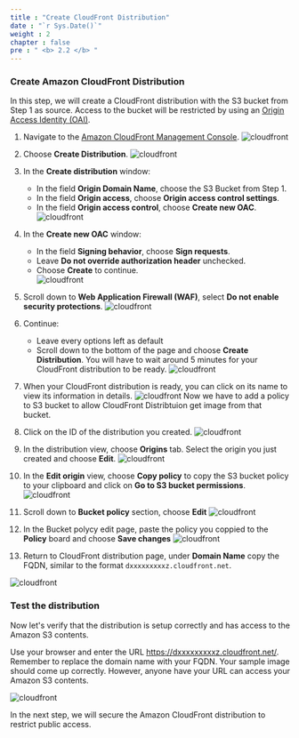```yaml
---
title : "Create CloudFront Distribution"
date : "`r Sys.Date()`"
weight : 2
chapter : false
pre : " <b> 2.2 </b> "
---
```


### Create Amazon CloudFront Distribution

In this step, we will create a CloudFront distribution with the S3 bucket from Step 1 as source. Access to the bucket will be restricted by using an [Origin Access Identity (OAI)](https://docs.aws.amazon.com/AmazonCloudFront/latest/DeveloperGuide/private-content-restricting-access-to-s3.html).

1. Navigate to the [Amazon CloudFront Management Console](https://console.aws.amazon.com/cloudfront).
  ![cloudfront](/SignCloudFrontUrlWithLambdaFunction/images/2.prerequisite/04-setup-cloudfront-1.png)

2. Choose **Create Distribution**.
  ![cloudfront](/SignCloudFrontUrlWithLambdaFunction/images/2.prerequisite/04-setup-cloudfront-2.png)

3. In the **Create distribution** window:
      + In the field **Origin Domain Name**, choose the S3 Bucket from Step 1.
      + In the field **Origin access**, choose **Origin access control settings**.
      + In the field **Origin access control**, choose **Create new OAC**.
  ![cloudfront](/SignCloudFrontUrlWithLambdaFunction/images/2.prerequisite/04-setup-cloudfront-3.png)

4. In the **Create new OAC** window:
      + In the field **Signing behavior**, choose **Sign requests**.
      + Leave **Do not override authorization header** unchecked.
      + Choose **Create** to continue.  
  ![cloudfront](/SignCloudFrontUrlWithLambdaFunction/images/2.prerequisite/04-setup-cloudfront-4.png)

5. Scroll down to **Web Application Firewall (WAF)**, select **Do not enable security protections**.
  ![cloudfront](/SignCloudFrontUrlWithLambdaFunction/images/2.prerequisite/04-setup-cloudfront-5.png)

6. Continue:
      + Leave every options left as default 
      + Scroll down to the bottom of the page and choose **Create Distribution**. You will have to wait around 5 minutes for your CloudFront distribution to be ready. 
  ![cloudfront](/SignCloudFrontUrlWithLambdaFunction/images/2.prerequisite/04-setup-cloudfront-6.png)

7. When your CloudFront distribution is ready, you can click on its name to view its information in details. 
  ![cloudfront](/SignCloudFrontUrlWithLambdaFunction/images/2.prerequisite/04-setup-cloudfront-7.png)
  Now we have to add a policy to S3 bucket to allow CloudFront Distribtuion get image from that bucket.

8. Click on the ID of the distribution you created.
  ![cloudfront](/SignCloudFrontUrlWithLambdaFunction/images/2.prerequisite/04-setup-cloudfront-8.png)

9. In the distribution view, choose **Origins** tab. Select the origin you just created and choose **Edit**.
  ![cloudfront](/SignCloudFrontUrlWithLambdaFunction/images/2.prerequisite/04-setup-cloudfront-9.png)

10. In the **Edit origin** view, choose **Copy policy** to copy the S3 bucket policy to your clipboard and click on **Go to S3 bucket permissions**.
  ![cloudfront](/SignCloudFrontUrlWithLambdaFunction/images/2.prerequisite/04-setup-cloudfront-10.png)

11. Scroll down to **Bucket policy** section, choose **Edit**
  ![cloudfront](/SignCloudFrontUrlWithLambdaFunction/images/2.prerequisite/04-setup-cloudfront-11.png)

12. In the Bucket polycy edit page, paste the policy you coppied to the **Policy** board and choose **Save changes**
  ![cloudfront](/SignCloudFrontUrlWithLambdaFunction/images/2.prerequisite/04-setup-cloudfront-12.png)

13. Return to CloudFront distribution page, under **Domain Name** copy the FQDN, similar to the format `dxxxxxxxxxz.cloudfront.net`.

  ![cloudfront](/SignCloudFrontUrlWithLambdaFunction/images/2.prerequisite/04-setup-cloudfront-13.png)

### Test the distribution

Now let's verify that the distribution is setup correctly and has access to the Amazon S3 contents.

Use your browser and enter the URL https://dxxxxxxxxxz.cloudfront.net/<Your image you push to S3 in the previous step>. Remember to replace the domain name with your FQDN. Your sample image should come up correctly. However, anyone have your URL can access your Amazon S3 contents.

![cloudfront](/SignCloudFrontUrlWithLambdaFunction/images/2.prerequisite/04-setup-cloudfront-14.png)

In the next step, we will secure the Amazon CloudFront distribution to restrict public access.
